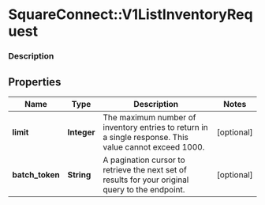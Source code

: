 # SquareConnect::V1ListInventoryRequest

### Description



## Properties
Name | Type | Description | Notes
------------ | ------------- | ------------- | -------------
**limit** | **Integer** | The maximum number of inventory entries to return in a single response. This value cannot exceed 1000. | [optional] 
**batch_token** | **String** | A pagination cursor to retrieve the next set of results for your original query to the endpoint. | [optional] 


